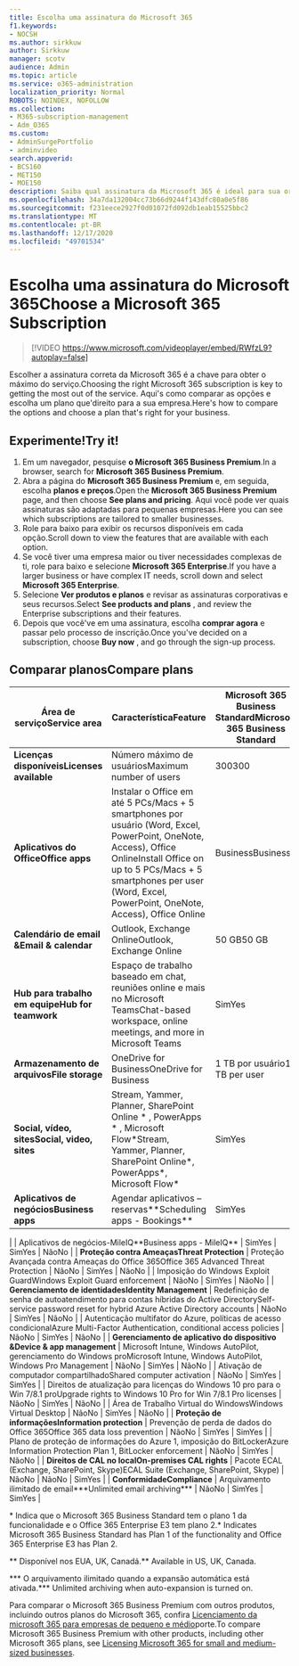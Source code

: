 ```yaml
---
title: Escolha uma assinatura do Microsoft 365
f1.keywords:
- NOCSH
ms.author: sirkkuw
author: Sirkkuw
manager: scotv
audience: Admin
ms.topic: article
ms.service: o365-administration
localization_priority: Normal
ROBOTS: NOINDEX, NOFOLLOW
ms.collection:
- M365-subscription-management
- Adm_O365
ms.custom:
- AdminSurgePortfolio
- adminvideo
search.appverid:
- BCS160
- MET150
- MOE150
description: Saiba qual assinatura da Microsoft 365 é ideal para sua organização.
ms.openlocfilehash: 34a7da132004cc73b66d9244f143dfc80a0e5f86
ms.sourcegitcommit: f231eece2927f0d01072fd092db1eab15525bbc2
ms.translationtype: MT
ms.contentlocale: pt-BR
ms.lasthandoff: 12/17/2020
ms.locfileid: "49701534"
---
```

# <a name="choose-a-microsoft-365-subscription"></a><span data-ttu-id="02b5d-103">Escolha uma assinatura do Microsoft 365</span><span class="sxs-lookup"><span data-stu-id="02b5d-103">Choose a Microsoft 365 Subscription</span></span>

> [!VIDEO https://www.microsoft.com/videoplayer/embed/RWfzL9?autoplay=false]

<span data-ttu-id="02b5d-104">Escolher a assinatura correta da Microsoft 365 é a chave para obter o máximo do serviço.</span><span class="sxs-lookup"><span data-stu-id="02b5d-104">Choosing the right Microsoft 365 subscription is key to getting the most out of the service.</span></span> <span data-ttu-id="02b5d-105">Aqui&#39;s como comparar as opções e escolha um plano que&#39;direito para a sua empresa.</span><span class="sxs-lookup"><span data-stu-id="02b5d-105">Here&#39;s how to compare the options and choose a plan that&#39;s right for your business.</span></span>

## <a name="try-it"></a><span data-ttu-id="02b5d-106">Experimente!</span><span class="sxs-lookup"><span data-stu-id="02b5d-106">Try it!</span></span>

1. <span data-ttu-id="02b5d-107">Em um navegador, pesquise  **o Microsoft 365 Business Premium**.</span><span class="sxs-lookup"><span data-stu-id="02b5d-107">In a browser, search for  **Microsoft 365 Business Premium**.</span></span>
2. <span data-ttu-id="02b5d-108">Abra a página do  **Microsoft 365 Business Premium**  e, em seguida, escolha  **planos e preços**.</span><span class="sxs-lookup"><span data-stu-id="02b5d-108">Open the  **Microsoft 365 Business Premium**  page, and then choose  **See plans and pricing**.</span></span> <span data-ttu-id="02b5d-109">Aqui você pode ver quais assinaturas são adaptadas para pequenas empresas.</span><span class="sxs-lookup"><span data-stu-id="02b5d-109">Here you can see which subscriptions are tailored to smaller businesses.</span></span>
3. <span data-ttu-id="02b5d-110">Role para baixo para exibir os recursos disponíveis em cada opção.</span><span class="sxs-lookup"><span data-stu-id="02b5d-110">Scroll down to view the features that are available with each option.</span></span>
4. <span data-ttu-id="02b5d-111">Se você tiver uma empresa maior ou tiver necessidades complexas de ti, role para baixo e selecione  **Microsoft 365 Enterprise**.</span><span class="sxs-lookup"><span data-stu-id="02b5d-111">If you have a larger business or have complex IT needs, scroll down and select  **Microsoft 365 Enterprise**.</span></span>
5. <span data-ttu-id="02b5d-112">Selecione  **Ver produtos e planos** e revisar as assinaturas corporativas e seus recursos.</span><span class="sxs-lookup"><span data-stu-id="02b5d-112">Select  **See products and plans** , and review the Enterprise subscriptions and their features.</span></span>
6. <span data-ttu-id="02b5d-113">Depois que você&#39;ve em uma assinatura, escolha  **comprar agora** e passar pelo processo de inscrição.</span><span class="sxs-lookup"><span data-stu-id="02b5d-113">Once you&#39;ve decided on a subscription, choose  **Buy now** , and go through the sign-up process.</span></span>

## <a name="compare-plans"></a><span data-ttu-id="02b5d-114">Comparar planos</span><span class="sxs-lookup"><span data-stu-id="02b5d-114">Compare plans</span></span>

| <span data-ttu-id="02b5d-115">**Área de serviço**</span><span class="sxs-lookup"><span data-stu-id="02b5d-115">**Service area**</span></span> | <span data-ttu-id="02b5d-116">**Característica**</span><span class="sxs-lookup"><span data-stu-id="02b5d-116">**Feature**</span></span> | <span data-ttu-id="02b5d-117">**Microsoft 365 Business Standard**</span><span class="sxs-lookup"><span data-stu-id="02b5d-117">**Microsoft 365 Business Standard**</span></span> | <span data-ttu-id="02b5d-118">**Microsoft 365 Business Premium**</span><span class="sxs-lookup"><span data-stu-id="02b5d-118">**Microsoft 365 Business Premium**</span></span> | <span data-ttu-id="02b5d-119">**Office 365 Enterprise E3**</span><span class="sxs-lookup"><span data-stu-id="02b5d-119">**Office 365 Enterprise E3**</span></span> |
| --- | --- | --- | --- | --- |
| <span data-ttu-id="02b5d-120">**Licenças disponíveis**</span><span class="sxs-lookup"><span data-stu-id="02b5d-120">**Licenses available**</span></span> | <span data-ttu-id="02b5d-121">Número máximo de usuários</span><span class="sxs-lookup"><span data-stu-id="02b5d-121">Maximum number of users</span></span> | <span data-ttu-id="02b5d-122">300</span><span class="sxs-lookup"><span data-stu-id="02b5d-122">300</span></span> | <span data-ttu-id="02b5d-123">300</span><span class="sxs-lookup"><span data-stu-id="02b5d-123">300</span></span> | <span data-ttu-id="02b5d-124">Ilimitado</span><span class="sxs-lookup"><span data-stu-id="02b5d-124">Unlimited</span></span> |
| <span data-ttu-id="02b5d-125">**Aplicativos do Office**</span><span class="sxs-lookup"><span data-stu-id="02b5d-125">**Office apps**</span></span> | <span data-ttu-id="02b5d-126">Instalar o Office em até 5 PCs/Macs + 5 smartphones por usuário (Word, Excel, PowerPoint, OneNote, Access), Office Online</span><span class="sxs-lookup"><span data-stu-id="02b5d-126">Install Office on up to 5 PCs/Macs + 5 smartphones per user (Word, Excel, PowerPoint, OneNote, Access), Office Online</span></span> | <span data-ttu-id="02b5d-127">Business</span><span class="sxs-lookup"><span data-stu-id="02b5d-127">Business</span></span> | <span data-ttu-id="02b5d-128">Business</span><span class="sxs-lookup"><span data-stu-id="02b5d-128">Business</span></span> | <span data-ttu-id="02b5d-129">Plus</span><span class="sxs-lookup"><span data-stu-id="02b5d-129">ProPlus</span></span> |
| <span data-ttu-id="02b5d-130">**Calendário de email &amp;**</span><span class="sxs-lookup"><span data-stu-id="02b5d-130">**Email &amp; calendar**</span></span> | <span data-ttu-id="02b5d-131">Outlook, Exchange Online</span><span class="sxs-lookup"><span data-stu-id="02b5d-131">Outlook, Exchange Online</span></span> | <span data-ttu-id="02b5d-132">50 GB</span><span class="sxs-lookup"><span data-stu-id="02b5d-132">50 GB</span></span> | <span data-ttu-id="02b5d-133">50 GB</span><span class="sxs-lookup"><span data-stu-id="02b5d-133">50 GB</span></span> | <span data-ttu-id="02b5d-134">100 GB</span><span class="sxs-lookup"><span data-stu-id="02b5d-134">100 GB</span></span> |
| <span data-ttu-id="02b5d-135">**Hub para trabalho em equipe**</span><span class="sxs-lookup"><span data-stu-id="02b5d-135">**Hub for teamwork**</span></span> | <span data-ttu-id="02b5d-136">Espaço de trabalho baseado em chat, reuniões online e mais no Microsoft Teams</span><span class="sxs-lookup"><span data-stu-id="02b5d-136">Chat-based workspace, online meetings, and more in Microsoft Teams</span></span> | <span data-ttu-id="02b5d-137">Sim</span><span class="sxs-lookup"><span data-stu-id="02b5d-137">Yes</span></span> | <span data-ttu-id="02b5d-138">Sim</span><span class="sxs-lookup"><span data-stu-id="02b5d-138">Yes</span></span> | <span data-ttu-id="02b5d-139">Sim</span><span class="sxs-lookup"><span data-stu-id="02b5d-139">Yes</span></span> |
| <span data-ttu-id="02b5d-140">**Armazenamento de arquivos**</span><span class="sxs-lookup"><span data-stu-id="02b5d-140">**File storage**</span></span> | <span data-ttu-id="02b5d-141">OneDrive for Business</span><span class="sxs-lookup"><span data-stu-id="02b5d-141">OneDrive for Business</span></span> | <span data-ttu-id="02b5d-142">1 TB por usuário</span><span class="sxs-lookup"><span data-stu-id="02b5d-142">1 TB per user</span></span> | <span data-ttu-id="02b5d-143">1 TB por usuário</span><span class="sxs-lookup"><span data-stu-id="02b5d-143">1 TB per user</span></span> | <span data-ttu-id="02b5d-144">Ilimitado</span><span class="sxs-lookup"><span data-stu-id="02b5d-144">Unlimited</span></span> |
| <span data-ttu-id="02b5d-145">**Social, vídeo, sites**</span><span class="sxs-lookup"><span data-stu-id="02b5d-145">**Social, video, sites**</span></span> | <span data-ttu-id="02b5d-146">Stream, Yammer, Planner, SharePoint Online \* , PowerApps \* , Microsoft Flow\*</span><span class="sxs-lookup"><span data-stu-id="02b5d-146">Stream, Yammer, Planner, SharePoint Online\*, PowerApps\*, Microsoft Flow\*</span></span> | <span data-ttu-id="02b5d-147">Sim</span><span class="sxs-lookup"><span data-stu-id="02b5d-147">Yes</span></span> | <span data-ttu-id="02b5d-148">Sim</span><span class="sxs-lookup"><span data-stu-id="02b5d-148">Yes</span></span> | <span data-ttu-id="02b5d-149">Sim</span><span class="sxs-lookup"><span data-stu-id="02b5d-149">Yes</span></span> |
| <span data-ttu-id="02b5d-150">**Aplicativos de negócios**</span><span class="sxs-lookup"><span data-stu-id="02b5d-150">**Business apps**</span></span> | <span data-ttu-id="02b5d-151">Agendar aplicativos – reservas\*\*</span><span class="sxs-lookup"><span data-stu-id="02b5d-151">Scheduling apps - Bookings\*\*</span></span> | <span data-ttu-id="02b5d-152">Sim</span><span class="sxs-lookup"><span data-stu-id="02b5d-152">Yes</span></span> | <span data-ttu-id="02b5d-153">Sim</span><span class="sxs-lookup"><span data-stu-id="02b5d-153">Yes</span></span> | <span data-ttu-id="02b5d-154">Sim</span><span class="sxs-lookup"><span data-stu-id="02b5d-154">Yes</span></span> |
|
 | <span data-ttu-id="02b5d-155">Aplicativos de negócios-MileIQ\*\*</span><span class="sxs-lookup"><span data-stu-id="02b5d-155">Business apps - MileIQ\*\*</span></span> | <span data-ttu-id="02b5d-156">Sim</span><span class="sxs-lookup"><span data-stu-id="02b5d-156">Yes</span></span> | <span data-ttu-id="02b5d-157">Sim</span><span class="sxs-lookup"><span data-stu-id="02b5d-157">Yes</span></span> | <span data-ttu-id="02b5d-158">Não</span><span class="sxs-lookup"><span data-stu-id="02b5d-158">No</span></span> |
| <span data-ttu-id="02b5d-159">**Proteção contra Ameaças**</span><span class="sxs-lookup"><span data-stu-id="02b5d-159">**Threat Protection**</span></span> | <span data-ttu-id="02b5d-160">Proteção Avançada contra Ameaças do Office 365</span><span class="sxs-lookup"><span data-stu-id="02b5d-160">Office 365 Advanced Threat Protection</span></span> | <span data-ttu-id="02b5d-161">Não</span><span class="sxs-lookup"><span data-stu-id="02b5d-161">No</span></span> | <span data-ttu-id="02b5d-162">Sim</span><span class="sxs-lookup"><span data-stu-id="02b5d-162">Yes</span></span> | <span data-ttu-id="02b5d-163">Não</span><span class="sxs-lookup"><span data-stu-id="02b5d-163">No</span></span> |
 | <span data-ttu-id="02b5d-164">Imposição do Windows Exploit Guard</span><span class="sxs-lookup"><span data-stu-id="02b5d-164">Windows Exploit Guard enforcement</span></span> | <span data-ttu-id="02b5d-165">Não</span><span class="sxs-lookup"><span data-stu-id="02b5d-165">No</span></span> | <span data-ttu-id="02b5d-166">Sim</span><span class="sxs-lookup"><span data-stu-id="02b5d-166">Yes</span></span> | <span data-ttu-id="02b5d-167">Não</span><span class="sxs-lookup"><span data-stu-id="02b5d-167">No</span></span> |
| <span data-ttu-id="02b5d-168">**Gerenciamento de identidades**</span><span class="sxs-lookup"><span data-stu-id="02b5d-168">**Identity Management**</span></span> | <span data-ttu-id="02b5d-169">Redefinição de senha de autoatendimento para contas híbridas do Active Directory</span><span class="sxs-lookup"><span data-stu-id="02b5d-169">Self-service password reset for hybrid Azure Active Directory accounts</span></span> | <span data-ttu-id="02b5d-170">Não</span><span class="sxs-lookup"><span data-stu-id="02b5d-170">No</span></span> | <span data-ttu-id="02b5d-171">Sim</span><span class="sxs-lookup"><span data-stu-id="02b5d-171">Yes</span></span> | <span data-ttu-id="02b5d-172">Não</span><span class="sxs-lookup"><span data-stu-id="02b5d-172">No</span></span> |
 | <span data-ttu-id="02b5d-173">Autenticação multifator do Azure, políticas de acesso condicional</span><span class="sxs-lookup"><span data-stu-id="02b5d-173">Azure Multi-Factor Authentication, conditional access policies</span></span> | <span data-ttu-id="02b5d-174">Não</span><span class="sxs-lookup"><span data-stu-id="02b5d-174">No</span></span> | <span data-ttu-id="02b5d-175">Sim</span><span class="sxs-lookup"><span data-stu-id="02b5d-175">Yes</span></span> | <span data-ttu-id="02b5d-176">Não</span><span class="sxs-lookup"><span data-stu-id="02b5d-176">No</span></span> |
| <span data-ttu-id="02b5d-177">**Gerenciamento de aplicativo do dispositivo &amp;**</span><span class="sxs-lookup"><span data-stu-id="02b5d-177">**Device &amp; app management**</span></span> | <span data-ttu-id="02b5d-178">Microsoft Intune, Windows AutoPilot, gerenciamento do Windows pro</span><span class="sxs-lookup"><span data-stu-id="02b5d-178">Microsoft Intune, Windows AutoPilot, Windows Pro Management</span></span> | <span data-ttu-id="02b5d-179">Não</span><span class="sxs-lookup"><span data-stu-id="02b5d-179">No</span></span> | <span data-ttu-id="02b5d-180">Sim</span><span class="sxs-lookup"><span data-stu-id="02b5d-180">Yes</span></span> | <span data-ttu-id="02b5d-181">Não</span><span class="sxs-lookup"><span data-stu-id="02b5d-181">No</span></span> |
 | <span data-ttu-id="02b5d-182">Ativação de computador compartilhado</span><span class="sxs-lookup"><span data-stu-id="02b5d-182">Shared computer activation</span></span> | <span data-ttu-id="02b5d-183">Não</span><span class="sxs-lookup"><span data-stu-id="02b5d-183">No</span></span> | <span data-ttu-id="02b5d-184">Sim</span><span class="sxs-lookup"><span data-stu-id="02b5d-184">Yes</span></span> | <span data-ttu-id="02b5d-185">Sim</span><span class="sxs-lookup"><span data-stu-id="02b5d-185">Yes</span></span> |
 | <span data-ttu-id="02b5d-186">Direitos de atualização para licenças do Windows 10 pro para o Win 7/8.1 pro</span><span class="sxs-lookup"><span data-stu-id="02b5d-186">Upgrade rights to Windows 10 Pro for Win 7/8.1 Pro licenses</span></span> | <span data-ttu-id="02b5d-187">Não</span><span class="sxs-lookup"><span data-stu-id="02b5d-187">No</span></span> | <span data-ttu-id="02b5d-188">Sim</span><span class="sxs-lookup"><span data-stu-id="02b5d-188">Yes</span></span> | <span data-ttu-id="02b5d-189">Não</span><span class="sxs-lookup"><span data-stu-id="02b5d-189">No</span></span> |
 | <span data-ttu-id="02b5d-190">Área de Trabalho Virtual do Windows</span><span class="sxs-lookup"><span data-stu-id="02b5d-190">Windows Virtual Desktop</span></span> | <span data-ttu-id="02b5d-191">Não</span><span class="sxs-lookup"><span data-stu-id="02b5d-191">No</span></span> | <span data-ttu-id="02b5d-192">Sim</span><span class="sxs-lookup"><span data-stu-id="02b5d-192">Yes</span></span> | <span data-ttu-id="02b5d-193">Não</span><span class="sxs-lookup"><span data-stu-id="02b5d-193">No</span></span> |
| <span data-ttu-id="02b5d-194">**Proteção de informações**</span><span class="sxs-lookup"><span data-stu-id="02b5d-194">**Information protection**</span></span> | <span data-ttu-id="02b5d-195">Prevenção de perda de dados do Office 365</span><span class="sxs-lookup"><span data-stu-id="02b5d-195">Office 365 data loss prevention</span></span> | <span data-ttu-id="02b5d-196">Não</span><span class="sxs-lookup"><span data-stu-id="02b5d-196">No</span></span> | <span data-ttu-id="02b5d-197">Sim</span><span class="sxs-lookup"><span data-stu-id="02b5d-197">Yes</span></span> | <span data-ttu-id="02b5d-198">Sim</span><span class="sxs-lookup"><span data-stu-id="02b5d-198">Yes</span></span> |
 | <span data-ttu-id="02b5d-199">Plano de proteção de informações do Azure 1, imposição do BitLocker</span><span class="sxs-lookup"><span data-stu-id="02b5d-199">Azure Information Protection Plan 1, BitLocker enforcement</span></span> | <span data-ttu-id="02b5d-200">Não</span><span class="sxs-lookup"><span data-stu-id="02b5d-200">No</span></span> | <span data-ttu-id="02b5d-201">Sim</span><span class="sxs-lookup"><span data-stu-id="02b5d-201">Yes</span></span> | <span data-ttu-id="02b5d-202">Não</span><span class="sxs-lookup"><span data-stu-id="02b5d-202">No</span></span> |
| <span data-ttu-id="02b5d-203">**Direitos de CAL no local**</span><span class="sxs-lookup"><span data-stu-id="02b5d-203">**On-premises CAL rights**</span></span> | <span data-ttu-id="02b5d-204">Pacote ECAL (Exchange, SharePoint, Skype)</span><span class="sxs-lookup"><span data-stu-id="02b5d-204">ECAL Suite (Exchange, SharePoint, Skype)</span></span> | <span data-ttu-id="02b5d-205">Não</span><span class="sxs-lookup"><span data-stu-id="02b5d-205">No</span></span> | <span data-ttu-id="02b5d-206">Não</span><span class="sxs-lookup"><span data-stu-id="02b5d-206">No</span></span> | <span data-ttu-id="02b5d-207">Sim</span><span class="sxs-lookup"><span data-stu-id="02b5d-207">Yes</span></span> |
| <span data-ttu-id="02b5d-208">**Conformidade**</span><span class="sxs-lookup"><span data-stu-id="02b5d-208">**Compliance**</span></span> | <span data-ttu-id="02b5d-209">Arquivamento ilimitado de email\*\*\*</span><span class="sxs-lookup"><span data-stu-id="02b5d-209">Unlimited email archiving\*\*\*</span></span> | <span data-ttu-id="02b5d-210">Não</span><span class="sxs-lookup"><span data-stu-id="02b5d-210">No</span></span> | <span data-ttu-id="02b5d-211">Sim</span><span class="sxs-lookup"><span data-stu-id="02b5d-211">Yes</span></span> | <span data-ttu-id="02b5d-212">Sim</span><span class="sxs-lookup"><span data-stu-id="02b5d-212">Yes</span></span> |

<span data-ttu-id="02b5d-213">\* Indica que o Microsoft 365 Business Standard tem o plano 1 da funcionalidade e o Office 365 Enterprise E3 tem plano 2.</span><span class="sxs-lookup"><span data-stu-id="02b5d-213">\* Indicates Microsoft 365 Business Standard has Plan 1 of the functionality and Office 365 Enterprise E3 has Plan 2.</span></span>

<span data-ttu-id="02b5d-214">\*\* Disponível nos EUA, UK, Canadá.</span><span class="sxs-lookup"><span data-stu-id="02b5d-214">\*\* Available in US, UK, Canada.</span></span>

<span data-ttu-id="02b5d-215">\*\*\* O arquivamento ilimitado quando a expansão automática está ativada.</span><span class="sxs-lookup"><span data-stu-id="02b5d-215">\*\*\* Unlimited archiving when auto-expansion is turned on.</span></span>

<span data-ttu-id="02b5d-216">Para comparar o Microsoft 365 Business Premium com outros produtos, incluindo outros planos do Microsoft 365, confira [Licenciamento da microsoft 365 para empresas de pequeno e médio](https://docs.microsoft.com/office365/servicedescriptions/microsoft-365-service-descriptions/licensing-microsoft-365-in-smb)porte.</span><span class="sxs-lookup"><span data-stu-id="02b5d-216">To compare Microsoft 365 Business Premium with other products, including other Microsoft 365 plans, see [Licensing Microsoft 365 for small and medium-sized businesses](https://docs.microsoft.com/office365/servicedescriptions/microsoft-365-service-descriptions/licensing-microsoft-365-in-smb).</span></span>